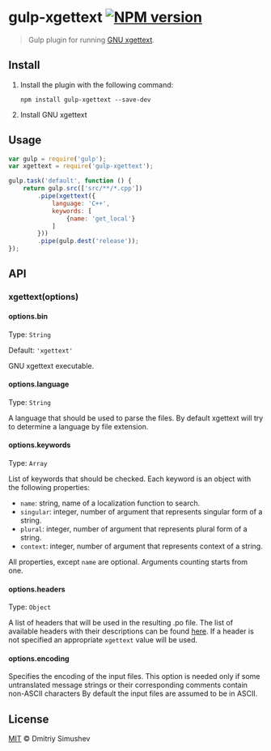 # gulp-xgettext [![NPM version](https://badge.fury.io/js/gulp-xgettext.png)](https://www.npmjs.org/package/gulp-xgettext)

> Gulp plugin for running [GNU xgettext](http://www.gnu.org/software/gettext/manual/gettext.html#xgettext-Invocation).


## Install

1. Install the plugin with the following command:

	```shell
	npm install gulp-xgettext --save-dev
	```

2. Install GNU xgettext


## Usage

```js
var gulp = require('gulp');
var xgettext = require('gulp-xgettext');

gulp.task('default', function () {
    return gulp.src(['src/**/*.cpp'])
        .pipe(xgettext({
            language: 'C++',
            keywords: [
                {name: 'get_local'}
            ]
        }))
        .pipe(gulp.dest('release'));
});
```


## API

### xgettext(options)

#### options.bin

Type: `String`

Default: `'xgettext'`

GNU xgettext executable.

#### options.language

Type: `String`

A language that should be used to parse the files. By default xgettext will try to determine a language by file extension.

#### options.keywords

Type: `Array`

List of keywords that should be checked. Each keyword is an object with the following properties:

- `name`: string, name of a localization function to search.
- `singular`: integer, number of argument that represents singular form of a string.
- `plural`: integer, number of argument that represents plural form of a string.
- `context`: integer, number of argument that represents context of a string.

All properties, except `name` are optional. Arguments counting starts from one.

#### options.headers

Type: `Object`

A list of headers that will be used in the resulting .po file. The list of available
headers with their descriptions can be found [here](https://www.gnu.org/software/gettext/manual/html_node/Header-Entry.html#Header-Entry).
If a header is not specified an appropriate `xgettext` value will be used.

#### options.encoding

Specifies the encoding of the input files. This option is needed only if some untranslated message strings or their corresponding comments contain non-ASCII characters By default the input files are assumed to be in ASCII.


## License

[MIT](http://opensource.org/licenses/MIT) © Dmitriy Simushev
